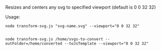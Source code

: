 Resizes and centers any svg to specified viewport (default is 0 0 32 32)

Usage:

```
node transform-svg.js "svg-name.svg" --viewport="0 0 32 32"


node transform-svg.js /home/svgs-to-convert --outFolder=/home/converted --toJsTemplate --viewport="0 0 32 32"
```
